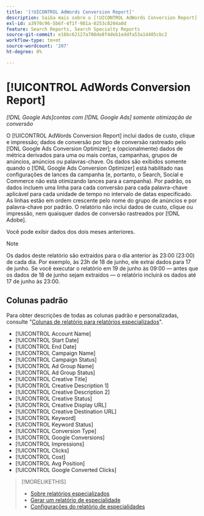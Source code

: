 ```yaml
---
title: '[!UICONTROL AdWords Conversion Report]'
description: Saiba mais sobre o [!UICONTROL AdWords Conversion Report].
exl-id: a3970c96-5b6f-4f1f-981a-0253c8204a0d
feature: Search Reports, Search Specialty Reports
source-git-commit: e16bc62127a708de8f4deb1eddfa53a14405cbc2
workflow-type: tm+mt
source-wordcount: '207'
ht-degree: 0%

---
```


# [!UICONTROL AdWords Conversion Report]

*[!DNL Google Ads]contas com [!DNL Google Ads] somente otimização de conversão*

O [!UICONTROL AdWords Conversion Report] inclui dados de custo, clique e impressão; dados de conversão por tipo de conversão rastreado pelo [!DNL Google Ads Conversion Optimizer]; e (opcionalmente) dados de métrica derivados para uma ou mais contas, campanhas, grupos de anúncios, anúncios ou palavras-chave. Os dados são exibidos somente quando o [!DNL Google Ads Conversion Optimizer] está habilitado nas configurações de lances da campanha (e, portanto, o Search, Social e Commerce não está otimizando lances para a campanha). Por padrão, os dados incluem uma linha para cada conversão para cada palavra-chave aplicável para cada unidade de tempo no intervalo de datas especificado. As linhas estão em ordem crescente pelo nome do grupo de anúncios e por palavra-chave por padrão. O relatório não inclui dados de custo, clique ou impressão, nem quaisquer dados de conversão rastreados por [!DNL Adobe].

Você pode exibir dados dos dois meses anteriores.

>[!NOTE]
>
>Os dados deste relatório são extraídos para o dia anterior às 23:00 (23:00) de cada dia. Por exemplo, às 23h de 18 de junho, ele extrai dados para 17 de junho. Se você executar o relatório em 19 de junho às 09:00 — antes que os dados de 18 de junho sejam extraídos — o relatório incluirá os dados até 17 de junho às 23:00.

## Colunas padrão

Para obter descrições de todas as colunas padrão e personalizadas, consulte &quot;[Colunas de relatório para relatórios especializados](specialty-report-columns.md)&quot;.

* [!UICONTROL Account Name]
* [!UICONTROL Start Date]
* [!UICONTROL End Date]
* [!UICONTROL Campaign Name]
* [!UICONTROL Campaign Status]
* [!UICONTROL Ad Group Name]
* [!UICONTROL Ad Group Status]
* [!UICONTROL Creative Title]
* [!UICONTROL Creative Description 1]
* [!UICONTROL Creative Description 2]
* [!UICONTROL Creative Status]
* [!UICONTROL Creative Display URL]
* [!UICONTROL Creative Destination URL]
* [!UICONTROL Keyword]
* [!UICONTROL Keyword Status]
* [!UICONTROL Conversion Type]
* [!UICONTROL Google Conversions]
* [!UICONTROL Impressions]
* [!UICONTROL Clicks]
* [!UICONTROL Cost]
* [!UICONTROL Avg Position]
* [!UICONTROL Google Converted Clicks]

>[!MORELIKETHIS]
>
>* [Sobre relatórios especializados](specialty-report-about.md)
>* [Gerar um relatório de especialidade](specialty-report-generate.md)
>* [Configurações do relatório de especialidades](specialty-report-settings.md)

